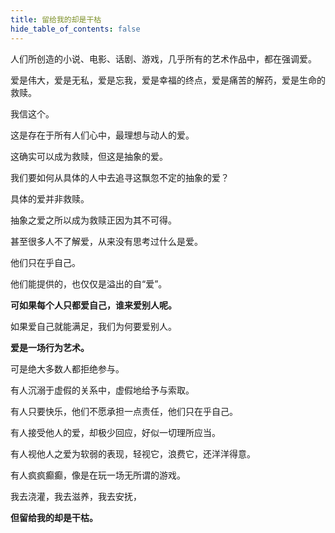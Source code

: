 ```yaml
---
title: 留给我的却是干枯
hide_table_of_contents: false
---
```


人们所创造的小说、电影、话剧、游戏，几乎所有的艺术作品中，都在强调爱。

爱是伟大，爱是无私，爱是忘我，爱是幸福的终点，爱是痛苦的解药，爱是生命的救赎。

我信这个。

这是存在于所有人们心中，最理想与动人的爱。

这确实可以成为救赎，但这是抽象的爱。

我们要如何从具体的人中去追寻这飘忽不定的抽象的爱？

具体的爱并非救赎。

抽象之爱之所以成为救赎正因为其不可得。

甚至很多人不了解爱，从来没有思考过什么是爱。

他们只在乎自己。

他们能提供的，也仅仅是溢出的自“爱”。

**可如果每个人只都爱自己，谁来爱别人呢。**

如果爱自己就能满足，我们为何要爱别人。

**爱是一场行为艺术。**

可是绝大多数人都拒绝参与。

有人沉溺于虚假的关系中，虚假地给予与索取。

有人只要快乐，他们不愿承担一点责任，他们只在乎自己。

有人接受他人的爱，却极少回应，好似一切理所应当。

有人视他人之爱为软弱的表现，轻视它，浪费它，还洋洋得意。

有人疯疯癫癫，像是在玩一场无所谓的游戏。

我去浇灌，我去滋养，我去安抚，

**但留给我的却是干枯。**




